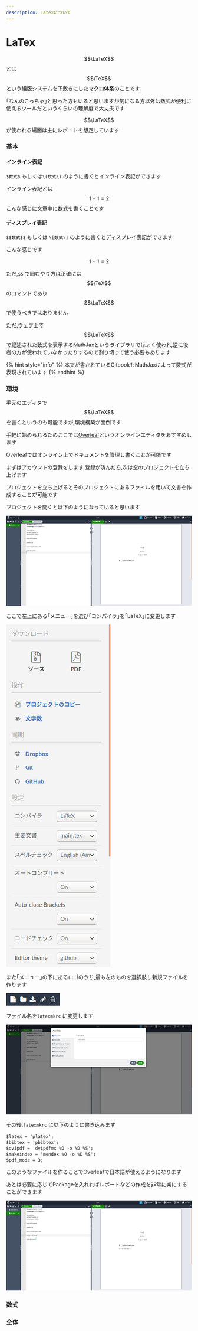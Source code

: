 ```yaml
---
description: Latexについて
---
```


# LaTex

$$\LaTeX$$とは$$\TeX$$という組版システムを下敷きにした**マクロ体系**のことです

｢なんのこっちゃ｣と思った方もいると思いますが気になる方以外は数式が便利に使えるツールだというくらいの理解度で大丈夫です

$$\LaTeX$$が使われる場面は主にレポートを想定しています

### 基本

#### インライン表記

`$数式$` もしくは`\(数式\)` のように書くとインライン表記ができます

インライン表記とは$$1+1=2$$こんな感じに文章中に数式を書くことです

#### ディスプレイ表記

`$$数式$$` もしくは `\[数式\]` のように書くとディスプレイ表記ができます

こんな感じです

$$
1+1 = 2
$$

ただ,`$$` で囲むやり方は正確には$$\TeX$$のコマンドであり$$\LaTeX$$で使うべきではありません

ただ,ウェブ上で$$\LaTeX$$で記述された数式を表示するMathJaxというライブラリではよく使われ,逆に後者の方が使われていなかったりするので割り切って使う必要もあります

{% hint style="info" %}
本文が書かれているGitbookもMathJaxによって数式が表現されています
{% endhint %}

### 環境

手元のエディタで$$\LaTeX$$を書くというのも可能ですが,環境構築が面倒です

手軽に始められるためここでは[Overleaf](https://ja.overleaf.com/)というオンラインエディタをおすすめします

Overleafではオンライン上でドキュメントを管理し書くことが可能です

まずはアカウントの登録をします.登録が済んだら,次は空のプロジェクトを立ち上げます

プロジェクトを立ち上げるとそのプロジェクトにあるファイルを用いて文書を作成することが可能です

プロジェクトを開くと以下のようになっていると思います

![&#x65E5;&#x672C;&#x8A9E;&#x304C;&#x8A2D;&#x5B9A;&#x8A00;&#x8A9E;&#x3060;&#x3068;&#x3053;&#x306E;&#x3088;&#x3046;&#x306A;&#x753B;&#x9762;&#x306B;&#x306A;&#x308A;&#x307E;&#x3059;](../.gitbook/assets/image%20%281%29.png)

ここで左上にある｢メニュー｣を選び｢コンパイラ｣を｢LaTeX｣に変更します

![&#x30B3;&#x30F3;&#x30D1;&#x30A4;&#x30E9;&#x304C;LaTex&#x306B;&#x5909;&#x66F4;&#x3055;&#x308C;&#x3066;&#x3044;&#x307E;&#x3059;](../.gitbook/assets/image%20%282%29.png)

また｢メニュー｣の下にあるロゴのうち,最も左のものを選択肢し新規ファイルを作ります

![&#x3053;&#x308C;&#x306E;&#x4E00;&#x756A;&#x5DE6;&#x3067;&#x3059;](../.gitbook/assets/image%20%283%29.png)

ファイル名を`latexmkrc` に変更します

![&#x65B0;&#x3057;&#x3044;&#x30D5;&#x30A1;&#x30A4;&#x30EB;&#x306F;&#x30C7;&#x30D5;&#x30A9;&#x30EB;&#x30C8;&#x3060;&#x3068;&quot;name.tex&quot;&#x3068;&#x3044;&#x3046;&#x540D;&#x524D;&#x3067;&#x3059;&#x304C;&quot;.tex&quot;&#x3082;&#x6D88;&#x3057;&#x3066;&#x69CB;&#x3044;&#x307E;&#x305B;&#x3093;](../.gitbook/assets/image%20%284%29.png)

その後,`latexmkrc` に以下のように書き込みます

```text
$latex = 'platex';
$bibtex = 'pbibtex';
$dvipdf = 'dvipdfmx %O -o %D %S';
$makeindex = 'mendex %O -o %D %S';
$pdf_mode = 3; 
```

このようなファイルを作ることでOverleafで日本語が使えるようになります

あとは必要に応じてPackageを入れればレポートなどの作成を非常に楽にすることができます

![&#x65E5;&#x672C;&#x8A9E;&#x304C;&#x66F8;&#x304D;&#x8FBC;&#x3081;&#x308B;&#x3088;&#x3046;&#x306B;&#x306A;&#x308A;&#x307E;&#x3057;&#x305F;](../.gitbook/assets/image%20%285%29.png)

### 数式

### 全体

